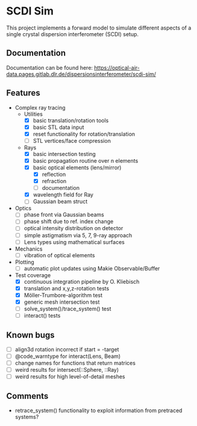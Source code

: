 # SCDI Sim

This project implements a forward model to simulate different aspects of a single crystal dispersion interferometer (SCDI) setup.

## Documentation

Documentation can be found here: https://optical-air-data.pages.gitlab.dlr.de/dispersionsinterferometer/scdi-sim/

## Features 

- Complex ray tracing
    - Utilities
        - [x] basic translation/rotation tools
        - [x] basic STL data input
        - [x] reset functionality for rotation/translation
        - [ ] STL vertices/face compression
    - Rays        
        - [x] basic intersection testing
        - [x] basic propagation routine over n elements
        - [x] basic optical elements (lens/mirror)
            - [x] reflection
            - [x] refraction
            - [ ] documentation
        - [x] wavelength field for Ray
        - [ ] Gaussian beam struct
- Optics
    - [ ] phase front via Gaussian beams
    - [ ] phase shift due to ref. index change
    - [ ] optical intensity distribution on detector
    - [ ] simple astigmatism via 5, 7, 9-ray approach
    - [ ] Lens types using mathematical surfaces
- Mechanics
    - [ ] vibration of optical elements
- Plotting
    - [ ] automatic plot updates using Makie Observable/Buffer
- Test coverage
    - [x] continuous integration pipeline by O. Kliebisch
    - [x] translation and x,y,z-rotation tests
    - [x] Möller-Trumbore-algorithm test
    - [x] generic mesh intersection test
    - [ ] solve_system()/trace_system() test
    - [ ] interact() tests 

## Known bugs

- [ ] align3d rotation incorrect if start = -target
- [ ] @code_warntype for interact(Lens, Beam)
- [ ] change names for functions that return matrices
- [ ] weird results for intersect(::Sphere, ::Ray)
- [ ] weird results for high level-of-detail meshes

## Comments

 - retrace_system() functionality to exploit information from pretraced systems?
